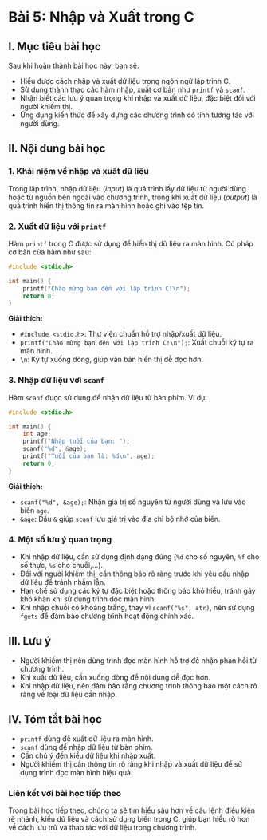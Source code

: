 # **Bài 5: Nhập và Xuất trong C**

## I. Mục tiêu bài học
Sau khi hoàn thành bài học này, bạn sẽ:
- Hiểu được cách nhập và xuất dữ liệu trong ngôn ngữ lập trình C.
- Sử dụng thành thạo các hàm nhập, xuất cơ bản như `printf` và `scanf`.
- Nhận biết các lưu ý quan trọng khi nhập và xuất dữ liệu, đặc biệt đối với người khiếm thị.
- Ứng dụng kiến thức để xây dựng các chương trình có tính tương tác với người dùng.

## II. Nội dung bài học

### 1. Khái niệm về nhập và xuất dữ liệu
Trong lập trình, nhập dữ liệu (*input*) là quá trình lấy dữ liệu từ người dùng hoặc từ nguồn bên ngoài vào chương trình, trong khi xuất dữ liệu (*output*) là quá trình hiển thị thông tin ra màn hình hoặc ghi vào tệp tin.

### 2. Xuất dữ liệu với `printf`
Hàm `printf` trong C được sử dụng để hiển thị dữ liệu ra màn hình. Cú pháp cơ bản của hàm như sau:

```c
#include <stdio.h>

int main() {
    printf("Chào mừng bạn đến với lập trình C!\n");
    return 0;
}
```
**Giải thích:**
- `#include <stdio.h>`: Thư viện chuẩn hỗ trợ nhập/xuất dữ liệu.
- `printf("Chào mừng bạn đến với lập trình C!\n");`: Xuất chuỗi ký tự ra màn hình.
- `\n`: Ký tự xuống dòng, giúp văn bản hiển thị dễ đọc hơn.

### 3. Nhập dữ liệu với `scanf`
Hàm `scanf` được sử dụng để nhận dữ liệu từ bàn phím. Ví dụ:

```c
#include <stdio.h>

int main() {
    int age;
    printf("Nhập tuổi của bạn: ");
    scanf("%d", &age);
    printf("Tuổi của bạn là: %d\n", age);
    return 0;
}
```
**Giải thích:**
- `scanf("%d", &age);`: Nhận giá trị số nguyên từ người dùng và lưu vào biến `age`.
- `&age`: Dấu `&` giúp `scanf` lưu giá trị vào địa chỉ bộ nhớ của biến.

### 4. Một số lưu ý quan trọng
- Khi nhập dữ liệu, cần sử dụng định dạng đúng (`%d` cho số nguyên, `%f` cho số thực, `%s` cho chuỗi,...).
- Đối với người khiếm thị, cần thông báo rõ ràng trước khi yêu cầu nhập dữ liệu để tránh nhầm lẫn.
- Hạn chế sử dụng các ký tự đặc biệt hoặc thông báo khó hiểu, tránh gây khó khăn khi sử dụng trình đọc màn hình.
- Khi nhập chuỗi có khoảng trắng, thay vì `scanf("%s", str)`, nên sử dụng `fgets` để đảm bảo chương trình hoạt động chính xác.

## III. Lưu ý
- Người khiếm thị nên dùng trình đọc màn hình hỗ trợ để nhận phản hồi từ chương trình.
- Khi xuất dữ liệu, cần xuống dòng để nội dung dễ đọc hơn.
- Khi nhập dữ liệu, nên đảm bảo rằng chương trình thông báo một cách rõ ràng về loại dữ liệu cần nhập.

## IV. Tóm tắt bài học
- `printf` dùng để xuất dữ liệu ra màn hình.
- `scanf` dùng để nhập dữ liệu từ bàn phím.
- Cần chú ý đến kiểu dữ liệu khi nhập xuất.
- Người khiếm thị cần thông tin rõ ràng khi nhập và xuất dữ liệu để sử dụng trình đọc màn hình hiệu quả.

### Liên kết với bài học tiếp theo
Trong bài học tiếp theo, chúng ta sẽ tìm hiểu sâu hơn về câu lệnh điều kiện rẽ nhánh, kiểu dữ liệu và cách sử dụng biến trong C, giúp bạn hiểu rõ hơn về cách lưu trữ và thao tác với dữ liệu trong chương trình.

